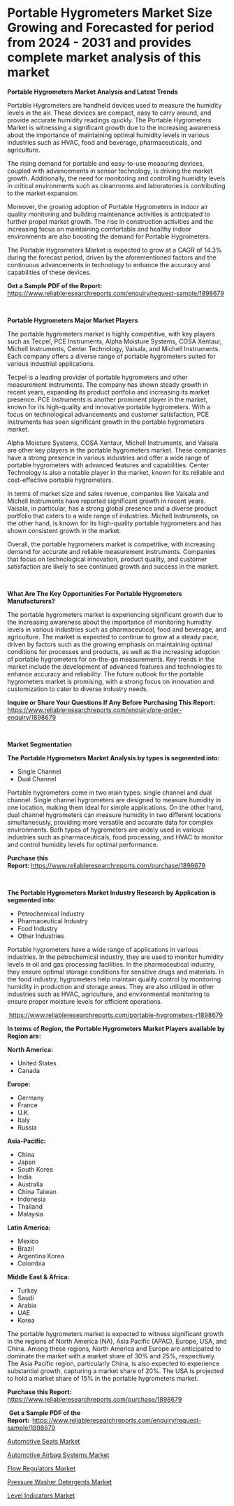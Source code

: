 <p><h1>Portable Hygrometers Market Size Growing and Forecasted for period from 2024 - 2031 and provides complete market analysis of this market</h1></p><p><strong>Portable Hygrometers Market Analysis and Latest Trends</strong></p>
<p><p>Portable Hygrometers are handheld devices used to measure the humidity levels in the air. These devices are compact, easy to carry around, and provide accurate humidity readings quickly. The Portable Hygrometers Market is witnessing a significant growth due to the increasing awareness about the importance of maintaining optimal humidity levels in various industries such as HVAC, food and beverage, pharmaceuticals, and agriculture. </p><p>The rising demand for portable and easy-to-use measuring devices, coupled with advancements in sensor technology, is driving the market growth. Additionally, the need for monitoring and controlling humidity levels in critical environments such as cleanrooms and laboratories is contributing to the market expansion. </p><p>Moreover, the growing adoption of Portable Hygrometers in indoor air quality monitoring and building maintenance activities is anticipated to further propel market growth. The rise in construction activities and the increasing focus on maintaining comfortable and healthy indoor environments are also boosting the demand for Portable Hygrometers.</p><p>The Portable Hygrometers Market is expected to grow at a CAGR of 14.3% during the forecast period, driven by the aforementioned factors and the continuous advancements in technology to enhance the accuracy and capabilities of these devices.</p></p>
<p><strong>Get a Sample PDF of the Report:&nbsp;</strong> <a href="https://www.reliableresearchreports.com/enquiry/request-sample/1898679">https://www.reliableresearchreports.com/enquiry/request-sample/1898679</a></p>
<p>&nbsp;</p>
<p><strong>Portable Hygrometers Major Market Players</strong></p>
<p><p>The portable hygrometers market is highly competitive, with key players such as Tecpel, PCE Instruments, Alpha Moisture Systems, COSA Xentaur, Michell Instruments, Center Technology, Vaisala, and Michell Instruments. Each company offers a diverse range of portable hygrometers suited for various industrial applications.</p><p>Tecpel is a leading provider of portable hygrometers and other measurement instruments. The company has shown steady growth in recent years, expanding its product portfolio and increasing its market presence. PCE Instruments is another prominent player in the market, known for its high-quality and innovative portable hygrometers. With a focus on technological advancements and customer satisfaction, PCE Instruments has seen significant growth in the portable hygrometers market.</p><p>Alpha Moisture Systems, COSA Xentaur, Michell Instruments, and Vaisala are other key players in the portable hygrometers market. These companies have a strong presence in various industries and offer a wide range of portable hygrometers with advanced features and capabilities. Center Technology is also a notable player in the market, known for its reliable and cost-effective portable hygrometers.</p><p>In terms of market size and sales revenue, companies like Vaisala and Michell Instruments have reported significant growth in recent years. Vaisala, in particular, has a strong global presence and a diverse product portfolio that caters to a wide range of industries. Michell Instruments, on the other hand, is known for its high-quality portable hygrometers and has shown consistent growth in the market.</p><p>Overall, the portable hygrometers market is competitive, with increasing demand for accurate and reliable measurement instruments. Companies that focus on technological innovation, product quality, and customer satisfaction are likely to see continued growth and success in the market.</p></p>
<p>&nbsp;</p>
<p><strong>What Are The Key Opportunities For Portable Hygrometers Manufacturers?</strong></p>
<p><p>The portable hygrometers market is experiencing significant growth due to the increasing awareness about the importance of monitoring humidity levels in various industries such as pharmaceutical, food and beverage, and agriculture. The market is expected to continue to grow at a steady pace, driven by factors such as the growing emphasis on maintaining optimal conditions for processes and products, as well as the increasing adoption of portable hygrometers for on-the-go measurements. Key trends in the market include the development of advanced features and technologies to enhance accuracy and reliability. The future outlook for the portable hygrometers market is promising, with a strong focus on innovation and customization to cater to diverse industry needs.</p></p>
<p><strong>Inquire or Share Your Questions If Any Before Purchasing This Report:</strong> <a href="https://www.reliableresearchreports.com/enquiry/pre-order-enquiry/1898679">https://www.reliableresearchreports.com/enquiry/pre-order-enquiry/1898679</a></p>
<p>&nbsp;</p>
<p><strong>Market Segmentation</strong></p>
<p><strong>The Portable Hygrometers Market Analysis by types is segmented into:</strong></p>
<p><ul><li>Single Channel</li><li>Dual Channel</li></ul></p>
<p><p>Portable hygrometers come in two main types: single channel and dual channel. Single channel hygrometers are designed to measure humidity in one location, making them ideal for simple applications. On the other hand, dual channel hygrometers can measure humidity in two different locations simultaneously, providing more versatile and accurate data for complex environments. Both types of hygrometers are widely used in various industries such as pharmaceuticals, food processing, and HVAC to monitor and control humidity levels for optimal performance.</p></p>
<p><strong>Purchase this Report:&nbsp;</strong><a href="https://www.reliableresearchreports.com/purchase/1898679">https://www.reliableresearchreports.com/purchase/1898679</a></p>
<p>&nbsp;</p>
<p><strong>The Portable Hygrometers Market Industry Research by Application is segmented into:</strong></p>
<p><ul><li>Petrochemical Industry</li><li>Pharmaceutical Industry</li><li>Food Industry</li><li>Other Industries</li></ul></p>
<p><p>Portable hygrometers have a wide range of applications in various industries. In the petrochemical industry, they are used to monitor humidity levels in oil and gas processing facilities. In the pharmaceutical industry, they ensure optimal storage conditions for sensitive drugs and materials. In the food industry, hygrometers help maintain quality control by monitoring humidity in production and storage areas. They are also utilized in other industries such as HVAC, agriculture, and environmental monitoring to ensure proper moisture levels for efficient operations.</p></p>
<p><a href="https://www.reliableresearchreports.com/portable-hygrometers-r1898679">&nbsp;https://www.reliableresearchreports.com/portable-hygrometers-r1898679</a></p>
<p><strong>In terms of Region, the Portable Hygrometers Market Players available by Region are:</strong></p>
<p>
    <p> <strong> North America: </strong>
        <ul>
            <li>United States</li>
            <li>Canada</li>
        </ul>
        </p> 
    <p> <strong> Europe: </strong>
        <ul>
            <li>Germany</li>
            <li>France</li>
            <li>U.K.</li>
            <li>Italy</li>
            <li>Russia</li>
        </ul>
        </p> 
    <p> <strong> Asia-Pacific: </strong>
        <ul>
            <li>China</li>
            <li>Japan</li>
            <li>South Korea</li>
            <li>India</li>
            <li>Australia</li>
            <li>China Taiwan</li>
            <li>Indonesia</li>
            <li>Thailand</li>
            <li>Malaysia</li>
        </ul>
        </p> 
    <p> <strong> Latin America: </strong>
        <ul>
            <li>Mexico</li>
            <li>Brazil</li>
            <li>Argentina Korea</li>
            <li>Colombia</li>
        </ul>
        </p> 
    <p> <strong> Middle East & Africa: </strong>
        <ul>
            <li>Turkey</li>
            <li>Saudi</li>
            <li>Arabia</li>
            <li>UAE</li>
            <li>Korea</li>
        </ul>
    </p>
    </p>
<p><p>The portable hygrometers market is expected to witness significant growth in the regions of North America (NA), Asia Pacific (APAC), Europe, USA, and China. Among these regions, North America and Europe are anticipated to dominate the market with a market share of 30% and 25%, respectively. The Asia Pacific region, particularly China, is also expected to experience substantial growth, capturing a market share of 20%. The USA is projected to hold a market share of 15% in the portable hygrometers market.</p></p>
<p><strong>Purchase this Report: </strong><a href="https://www.reliableresearchreports.com/purchase/1898679">https://www.reliableresearchreports.com/purchase/1898679</a></p>
<p>&nbsp;<strong>Get a Sample PDF of the Report:&nbsp;&nbsp;</strong><a href="https://www.reliableresearchreports.com/enquiry/request-sample/1898679">https://www.reliableresearchreports.com/enquiry/request-sample/1898679</a></p>
<p><strong></strong></p>
<p><p><a href="https://www.linkedin.com/pulse/automotive-seats-market-size-growth-segmentation-regional-country-dbzhe?trackingId=mXBlhBoOFCBNhmZpYm%2Br8Q%3D%3D">Automotive Seats Market</a></p><p><a href="https://www.linkedin.com/pulse/automotive-airbag-systems-market-analysis-size-global-1we9e?trackingId=ADz7hEO0Ots%2FvieXh5JGng%3D%3D">Automotive Airbag Systems Market</a></p><p><a href="https://github.com/dimitrishawkinswaynenp91rgz/Market-Research-Report-List-2/blob/main/flow-regulators-market.md">Flow Regulators Market</a></p><p><a href="https://issuu.com/reportprime-2/docs/pressure-washer-detergents-market-size-2030.pptx">Pressure Washer Detergents Market</a></p><p><a href="https://github.com/changoleonlaverguenzanoexiste/Market-Research-Report-List-2/blob/main/level-indicators-market.md">Level Indicators Market</a></p></p>